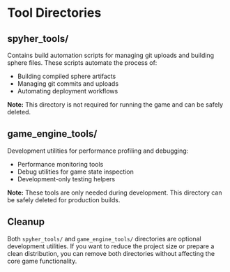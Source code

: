 # Tool Directories

## spyher_tools/
Contains build automation scripts for managing git uploads and building sphere files. These scripts automate the process of:
- Building compiled sphere artifacts
- Managing git commits and uploads
- Automating deployment workflows

**Note:** This directory is not required for running the game and can be safely deleted.

## game_engine_tools/
Development utilities for performance profiling and debugging:
- Performance monitoring tools
- Debug utilities for game state inspection
- Development-only testing helpers

**Note:** These tools are only needed during development. This directory can be safely deleted for production builds.

## Cleanup
Both `spyher_tools/` and `game_engine_tools/` directories are optional development utilities. If you want to reduce the project size or prepare a clean distribution, you can remove both directories without affecting the core game functionality.